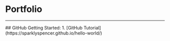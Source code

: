 # Portfolio
<hr/>
## GitHub Getting Started:
1. [GitHub Tutorial](https://sparklyspencer.github.io/hello-world/)
